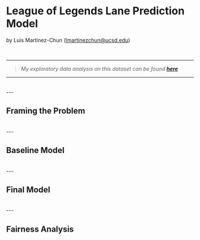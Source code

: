 # League of Legends Lane Prediction Model

by Luis Martinez-Chun (lmartinezchun@ucsd.edu)

<br>

---
> *My exploratory data analysis on this dataset can be found **[here](https://lmartinez-c.github.io/LeagueOfLegends2022ProfessionalMatchData/)***

---

<br>
---

## Framing the Problem





<br>
---

## Baseline Model





<br>
---

## Final Model






<br>
---

## Fairness Analysis
